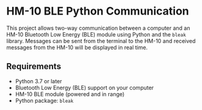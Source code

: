 # HM-10 BLE Python Communication

This project allows two-way communication between a computer and an HM-10 Bluetooth Low Energy (BLE) module using Python and the `bleak` library. Messages can be sent from the terminal to the HM-10 and received messages from the HM-10 will be displayed in real time.

## Requirements

- Python 3.7 or later
- Bluetooth Low Energy (BLE) support on your computer
- HM-10 BLE module (powered and in range)
- Python package: `bleak`
